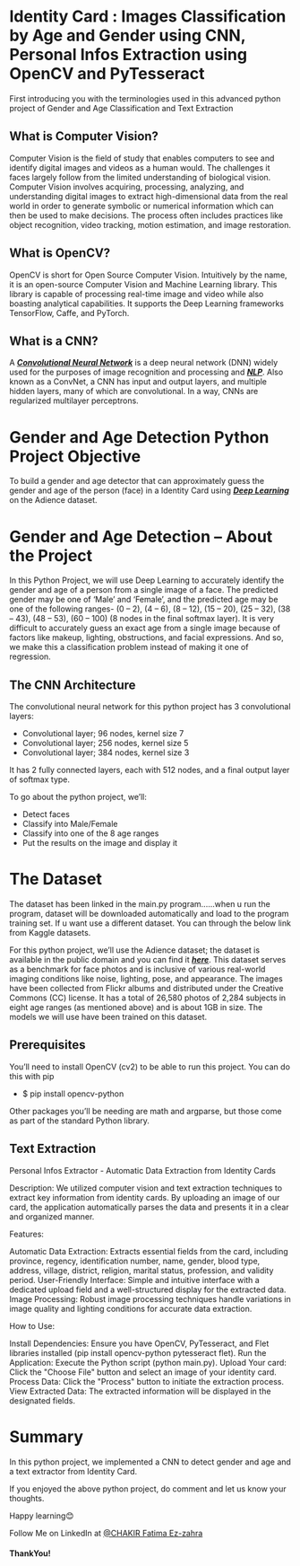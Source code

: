 # Identity Card : Images Classification by Age and Gender using CNN, Personal Infos Extraction using OpenCV and PyTesseract

First introducing you with the terminologies used in this advanced python project of Gender and Age Classification and Text Extraction 

## What is Computer Vision?

Computer Vision is the field of study that enables computers to see and identify digital images and videos as a human would. The challenges it faces largely follow from the limited understanding of biological vision. Computer Vision involves acquiring, processing, analyzing, and understanding digital images to extract high-dimensional data from the real world in order to generate symbolic or numerical information which can then be used to make decisions. The process often includes practices like object recognition, video tracking, motion estimation, and image restoration.

## What is OpenCV?

OpenCV is short for Open Source Computer Vision. Intuitively by the name, it is an open-source Computer Vision and Machine Learning library. This library is capable of processing real-time image and video while also boasting analytical capabilities. It supports the Deep Learning frameworks TensorFlow, Caffe, and PyTorch.

## What is a CNN?

<p>A <em><strong><a href="https://data-flair.training/blogs/convolutional-neural-networks/">Convolutional Neural Network</a></strong></em> is a deep neural network (DNN) widely used for the purposes of image recognition and processing and <em><strong><a href="https://data-flair.training/blogs/nlp-natural-language-processing/">NLP</a></strong></em>. Also known as a ConvNet, a CNN has input and output layers, and multiple hidden layers, many of which are convolutional. In a way, CNNs are regularized multilayer perceptrons.</p>

# Gender and Age Detection Python Project Objective

<p>To build a gender and age detector that can approximately guess the gender and age of the person (face) in a Identity Card using <a href="https://data-flair.training/blogs/deep-learning/"><em><strong>Deep Learning</strong></em></a> on the Adience dataset.</p>

# Gender and Age Detection – About the Project

<p>In this Python Project, we will use Deep Learning to accurately identify the gender and age of a person from a single image of a face. The predicted gender may be one of ‘Male’ and ‘Female’, and the predicted age may be one of the following ranges- (0 – 2), (4 – 6), (8 – 12), (15 – 20), (25 – 32), (38 – 43), (48 – 53), (60 – 100) (8 nodes in the final softmax layer). It is very difficult to accurately guess an exact age from a single image because of factors like makeup, lighting, obstructions, and facial expressions. And so, we make this a classification problem instead of making it one of regression.</p>

## The CNN Architecture

The convolutional neural network for this python project has 3 convolutional layers:

<ul><li>Convolutional layer; 96 nodes, kernel size 7</li><li>Convolutional layer; 256 nodes, kernel size 5</li><li>Convolutional layer; 384 nodes, kernel size 3</li></ul>

It has 2 fully connected layers, each with 512 nodes, and a final output layer of softmax type.

To go about the python project, we’ll:

<ul><li>Detect faces</li><li>Classify into Male/Female</li><li>Classify into one of the 8 age ranges</li><li>Put the results on the image and display it</li></ul>

# The Dataset

The dataset has been linked in the main.py program......when u run the program, dataset will be downloaded automatically and load to the program training set. If u want use a different dataset. You can through the below link from Kaggle datasets.

<p>For this python project, we’ll use the Adience dataset; the dataset is available in the public domain and you can find it <em><strong><a href="https://www.kaggle.com/ttungl/adience-benchmark-gender-and-age-classification" onclick="javascript:window.open('https://www.kaggle.com/ttungl/adience-benchmark-gender-and-age-classification'); return false;">here</a></strong></em>. This dataset serves as a benchmark for face photos and is inclusive of various real-world imaging conditions like noise, lighting, pose, and appearance. The images have been collected from Flickr albums and distributed under the Creative Commons (CC) license. It has a total of 26,580 photos of 2,284 subjects in eight age ranges (as mentioned above) and is about 1GB in size. The models we will use have been trained on this dataset.</p>

## Prerequisites

You’ll need to install OpenCV (cv2) to be able to run this project. You can do this with pip

   * $ pip install opencv-python
   
Other packages you’ll be needing are math and argparse, but those come as part of the standard Python library.

## Text Extraction 
Personal Infos Extractor - Automatic Data Extraction from Identity Cards

Description:
We utilized computer vision and text extraction techniques to extract key information from identity cards. By uploading an image of our card, the application automatically parses the data and presents it in a clear and organized manner.

Features:

Automatic Data Extraction: Extracts essential fields from the card, including province, regency, identification number, name, gender, blood type, address, village, district, religion, marital status, profession, and validity period.
User-Friendly Interface: Simple and intuitive interface with a dedicated upload field and a well-structured display for the extracted data.
Image Processing: Robust image processing techniques handle variations in image quality and lighting conditions for accurate data extraction.

How to Use:

Install Dependencies: Ensure you have OpenCV, PyTesseract, and Flet libraries installed (pip install opencv-python pytesseract flet).
Run the Application: Execute the Python script (python main.py).
Upload Your card: Click the "Choose File" button and select an image of your identity card.
Process Data: Click the "Process" button to initiate the extraction process.
View Extracted Data: The extracted information will be displayed in the designated fields.


# Summary

In this python project, we implemented a CNN to detect gender and age and a text extractor from Identity Card.

If you enjoyed the above python project, do comment and let us know your thoughts.

Happy learning😊

Follow Me on LinkedIn at <a href = "https://www.linkedin.com/in/chakir-fatima-ez-zahra/">@CHAKIR Fatima Ez-zahra</a>

#### ThankYou!


